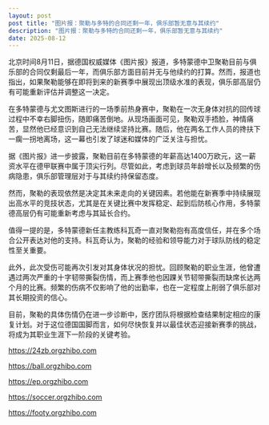 ```yaml
---
layout: post
post title: "图片报：聚勒与多特的合同还剩一年，俱乐部暂无意与其续约" 
description: "图片报：聚勒与多特的合同还剩一年，俱乐部暂无意与其续约" 
date: 2025-08-12
---
```


北京时间8月11日，据德国权威媒体《图片报》报道，多特蒙德中卫聚勒目前与俱乐部的合同仅剩最后一年，而俱乐部方面目前并无与他续约的打算。然而，报道也指出，如果聚勒能够在即将到来的新赛季中展现出顶级水准的表现，俱乐部高层仍有可能重新评估并调整这一决定。

在多特蒙德与尤文图斯进行的一场季前热身赛中，聚勒在一次无身体对抗的回传球过程中不幸右脚扭伤，随即痛苦倒地。从现场画面可见，聚勒双手捂脸，神情痛苦，显然他已经意识到自己无法继续坚持比赛。随后，他在两名工作人员的搀扶下一瘸一拐地离场，这一幕也引发了球迷和媒体的广泛关注与担忧。

据《图片报》进一步披露，聚勒目前在多特蒙德的年薪高达1400万欧元，这一薪资水平在德甲联赛中属于顶尖行列。尽管如此，考虑到球员年龄增长以及频繁的伤病隐患，俱乐部管理层对于与其续约持保留态度。

然而，聚勒的表现依然是决定其未来走向的关键因素。若他能在新赛季中持续展现出高水平的竞技状态，尤其是在关键比赛中发挥稳定、起到后防核心作用，多特蒙德高层仍有可能重新考虑与其延长合约。

值得一提的是，多特蒙德新任主教练科瓦奇一直对聚勒抱有高度信任，并在多个场合公开表达对他的支持。科瓦奇认为，聚勒的经验和领导能力对于球队防线的稳定性至关重要。

此外，此次受伤可能再次引发对其身体状况的担忧。回顾聚勒的职业生涯，他曾遭遇过两次严重的十字韧带撕裂伤情，而上赛季他也因踝关节韧带撕裂而缺席长达两个月的比赛。频繁的伤病不仅影响了他的出勤率，也在一定程度上削弱了俱乐部对其长期投资的信心。

目前，聚勒的具体伤情仍在进一步诊断中，医疗团队将根据检查结果制定相应的康复计划。对于这位德国国脚而言，如何尽快恢复并以最佳状态迎接新赛季的挑战，将成为其职业生涯下一阶段的关键考验。

https://24zb.orgzhibo.com

https://ball.orgzhibo.com

https://ep.orgzhibo.com

https://soccer.orgzhibo.com

https://footy.orgzhibo.com